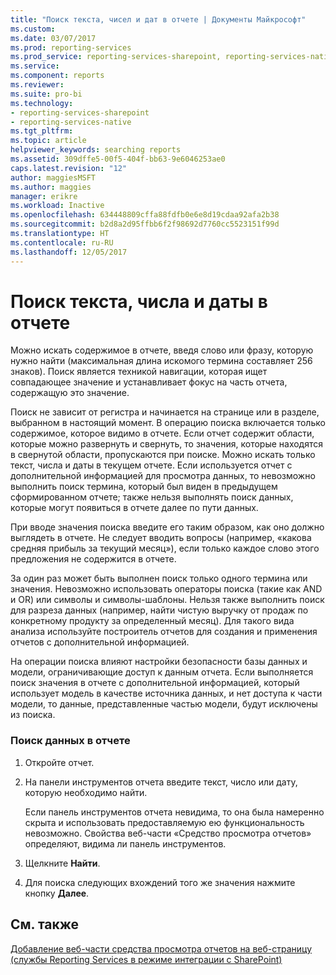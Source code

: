```yaml
---
title: "Поиск текста, чисел и дат в отчете | Документы Майкрософт"
ms.custom: 
ms.date: 03/07/2017
ms.prod: reporting-services
ms.prod_service: reporting-services-sharepoint, reporting-services-native
ms.service: 
ms.component: reports
ms.reviewer: 
ms.suite: pro-bi
ms.technology:
- reporting-services-sharepoint
- reporting-services-native
ms.tgt_pltfrm: 
ms.topic: article
helpviewer_keywords: searching reports
ms.assetid: 309dffe5-00f5-404f-bb63-9e6046253ae0
caps.latest.revision: "12"
author: maggiesMSFT
ms.author: maggies
manager: erikre
ms.workload: Inactive
ms.openlocfilehash: 634448809cffa88fdfb0e6e8d19cdaa92afa2b38
ms.sourcegitcommit: b2d8a2d95ffbb6f2f98692d7760cc5523151f99d
ms.translationtype: HT
ms.contentlocale: ru-RU
ms.lasthandoff: 12/05/2017
---
```

# <a name="find-text-numbers-or-dates-in-a-report"></a>Поиск текста, числа и даты в отчете
  Можно искать содержимое в отчете, введя слово или фразу, которую нужно найти (максимальная длина искомого термина составляет 256 знаков). Поиск является техникой навигации, которая ищет совпадающее значение и устанавливает фокус на часть отчета, содержащую это значение.  
  
 Поиск не зависит от регистра и начинается на странице или в разделе, выбранном в настоящий момент. В операцию поиска включается только содержимое, которое видимо в отчете. Если отчет содержит области, которые можно развернуть и свернуть, то значения, которые находятся в свернутой области, пропускаются при поиске. Можно искать только текст, числа и даты в текущем отчете. Если используется отчет с дополнительной информацией для просмотра данных, то невозможно выполнить поиск термина, который был виден в предыдущем сформированном отчете; также нельзя выполнять поиск данных, которые могут появиться в отчете далее по пути данных.  
  
 При вводе значения поиска введите его таким образом, как оно должно выглядеть в отчете. Не следует вводить вопросы (например, «какова средняя прибыль за текущий месяц»), если только каждое слово этого предложения не содержится в отчете.  
  
 За один раз может быть выполнен поиск только одного термина или значения. Невозможно использовать операторы поиска (такие как AND и OR) или символы и символы-шаблоны. Нельзя также выполнить поиск для разреза данных (например, найти чистую выручку от продаж по конкретному продукту за определенный месяц). Для такого вида анализа используйте построитель отчетов для создания и применения отчетов с дополнительной информацией.  
  
 На операции поиска влияют настройки безопасности базы данных и модели, ограничивающие доступ к данным отчета. Если выполняется поиск значения в отчете с дополнительной информацией, который использует модель в качестве источника данных, и нет доступа к части модели, то данные, представленные частью модели, будут исключены из поиска.  
  
### <a name="to-find-data-in-a-report"></a>Поиск данных в отчете  
  
1.  Откройте отчет.  
  
2.  На панели инструментов отчета введите текст, число или дату, которую необходимо найти.  
  
     Если панель инструментов отчета невидима, то она была намеренно скрыта и использовать предоставляемую ею функциональность невозможно. Свойства веб-части «Средство просмотра отчетов» определяют, видима ли панель инструментов.  
  
3.  Щелкните **Найти**.  
  
4.  Для поиска следующих вхождений того же значения нажмите кнопку **Далее**.  
  
## <a name="see-also"></a>См. также  
 [Добавление веб-части средства просмотра отчетов на веб-страницу (службы Reporting Services в режиме интеграции с SharePoint)](../../reporting-services/report-server-sharepoint/add-the-report-viewer-web-part-to-a-web-page.md)  
  
  

